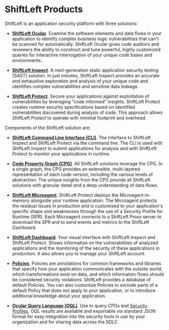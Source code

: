 # ShiftLeft Products

ShiftLeft is an application security platform with three solutions: 

* **[ShiftLeft Ocular](../using-ocular/about/ocular-features.md)**. Examine the software elements and data flows in your application to identify complex business logic vulnerabilities that can't be scanned for automatically. ShiftLeft Ocular gives code auditors and reviewers the ability to construct and tune powerful, highly customized queries for interactive interrogation of your unique code bases and environments.

* **[ShiftLeft Inspect](../using-inspect-protect/inspect/analyzing-applications.md)**. A next-generation static application security testing (SAST) solution. In just minutes, ShiftLeft Inspect provides an accurate and exhaustive exploration and analysis of your unique code and identifies complex vulnerabilities and sensitive data leakage.

* **[ShiftLeft Protect](../using-inspect-protect/protect/securing-applications.md)**. Secure your applications against exploitation of vulnerabilities by leveraging "code informed" insights. ShiftLeft Protect creates runtime security specifications based on identified vulnerabilities discovered during analysis of code. This approach allows ShiftLeft Protect to operate with minimal footprint and overhead. 

Components of the ShiftLeft solution are:

* **[ShiftLeft Command Line Interface (CLI)](../using-cli/cli-reference.md)**. The interface to ShiftLeft Inspect and ShiftLeft Protect via the command line. The CLI is used with ShiftLeft Inspect to submit applications for analysis and with ShiftLeft Protect to monitor your applications in runtime. 

* **[Code Property Graph (CPG)](understanding-cpg.md)**. All ShiftLeft solutions leverage the CPG. In a single graph, the CPG provides an extensible, multi-layered representation of each code version, including the various levels of abstraction. The unique insights from the CPG provide all ShiftLeft solutions with granular detail and a deep understanding of data flows.

* **[ShiftLeft Microagent](../using-inspect-protect/protect/protect-java/configuring-the-microagent.md)**. ShiftLeft Protect deploys the Microagent in-memory alongside your runtime application. The Microagent protects the residual issues in production and is customized to your application's specific shape and weaknesses through the use of a Security Profile for Runtime (SPR). Each Microagent connects to a ShiftLeft Proxy server to download the SPR and to send events and metrics to the ShiftLeft Dashboard. 

* **[ShiftLeft Dashboard](../using-inspect-protect/using-dashboard/vulnerability-dashboard.md)**. Your visual interface with ShiftLeft Inspect and ShiftLeft Protect. Shows information on the vulnerabilities of analyzed applications and the monitoring of the security of these applications in production. It also allows you to manage your ShiftLeft account.

* **[Policies](../policies/about-policy.md)**. Policies are annotations for common frameworks and libraries that specify how your application communicates with the outside world, which transformations exist on data, and which information flows should be considered security violations. ShiftLeft provides a database of default Policies. You can also customize Policies to exclude parts of a default Policy that does not apply to your application, or to introduce additional knowledge about your application.

* **[Ocular Query Language (OQL)](https://ocular.shiftleft.io/api/)**. Use to query CPGs and [Security Profiles](../using-ocular/getting-started/generate-sp.md). OQL results are available and exportable via standard JSON format for easy integration into the security tools in use by your organization and for sharing data across the SDLC.
